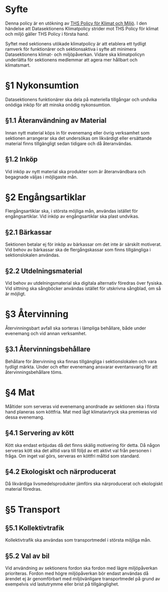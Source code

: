 <!-- Konglig Datasektionens klimatpolicy -->

# Syfte

Denna policy är en utökning av [THS Policy för Klimat och Miljö](https://drive.google.com/drive/folders/11rBxjveYLkQ-NyzJIg0KEuDqdQrqpYNJ). I den händelse att Datasektionens Klimatpolicy strider mot THS Policy för klimat och miljö gäller THS Policy i första hand.

Syftet med sektionens utökade klimatpolicy är att etablera ett tydligt ramverk för funktionärer och sektionsaktiva i syfte att minimera Datasektionens klimat- och miljöpåverkan. Vidare ska klimatpolicyn underlätta för sektionens medlemmar att agera mer hållbart och klimatsmart.

# §1 Nykonsumtion

Datasektionens funktionärer ska dela på materiella tillgångar och undvika onödiga inköp för att minska onödig nykonsumtion.

## §1.1 Återanvändning av Material

Innan nytt material köps in för evenemang eller övrig verksamhet som sektionen arrangerar ska det undersökas om likvärdigt eller ersättande material finns tillgängligt sedan tidigare och då återanvändas.

## §1.2 Inköp

Vid inköp av nytt material ska produkter som är återanvändbara och begagnade väljas i möjligaste mån.

# §2 Engångsartiklar

Flergångsartiklar ska, i största möjliga mån, användas istället för engångsartiklar. Vid inköp av engångsartiklar ska plast undvikas.

## §2.1 Bärkassar

Sektionen betalar ej för inköp av bärkassar om det inte är särskilt motiverat. Vid behov av bärkassar ska de flergångskassar som finns tillgängliga i sektionslokalen användas.

## §2.2 Utdelningsmaterial

Vid behov av utdelningsmaterial ska digitala alternativ föredras över fysiska. Vid sittning ska sångböcker användas istället för utskrivna sångblad, om så är möjligt.

# §3 Återvinning

Återvinningsbart avfall ska sorteras i lämpliga behållare, både under evenemang och vid annan verksamhet.

## §3.1 Återvinningsbehållare

Behållare för återvinning ska finnas tillgängliga i sektionslokalen och vara tydligt märkta. Under och efter evenemang ansvarar eventansvarig för att återvinningsbehållare töms.

# §4 Mat

Måltider som serveras vid evenemang anordnade av sektionen ska i första hand planeras som köttfria. Mat med lågt klimatavtryck ska premieras vid dessa evenemang.

## §4.1 Servering av kött

Kött ska endast erbjudas då det finns skälig motivering för detta. Då någon serveras kött ska det alltid vara till följd av ett aktivt val från personen i fråga. Om inget val görs, serveras en köttfri måltid som standard.

## §4.2 Ekologiskt och närproducerat

Då likvärdiga livsmedelsprodukter jämförs ska närproducerat och ekologiskt material föredras.

# §5 Transport

## §5.1 Kollektivtrafik

Kollektivtrafik ska användas som transportmedel i största möjliga mån.

## §5.2 Val av bil

Vid användning av sektionens fordon ska fordon med lägre miljöpåverkan prioriteras. Fordon med högre miljöpåverkan bör endast användas då ärendet ej är genomförbart med miljövänligare transportmedel på grund av exempelvis vid lastutrymme eller brist på tillgänglighet.